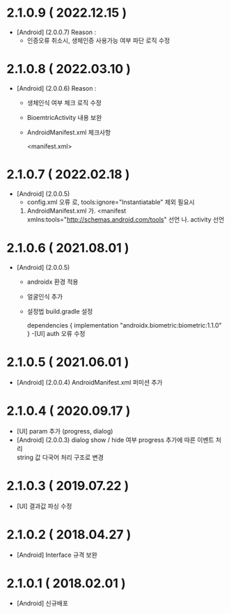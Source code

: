 # 2.1.0.9 ( 2022.12.15 )
  - [Android] (2.0.0.7)
	Reason :
    - 인증오류 취소시, 생체인증 사용가능 여부 파단 로직 수정 
    


# 2.1.0.8 ( 2022.03.10 )
  - [Android] (2.0.0.6)
	Reason :
    - 생체인식 여부 체크 로직 수정
    - BioemtricActivity 내용 보완
    - AndroidManifest.xml 체크사항
        <activity
                android:theme="@style/BioTranslucent.NoTitleBar"
                android:name="m.client.library.plugin.thirdparty.fingerprint.basic.BiometricActivity"
                android:configChanges="locale|keyboardHidden|orientation|screenSize"></activity>

        <manifest.xml>
                <uses-permission android:name="android.permission.USE_FINGERPRINT"/>
                <uses-permission android:name="android.permission.USE_BIOMETRIC"/>
        </manifest>



# 2.1.0.7 ( 2022.02.18 )
  - [Android] (2.0.0.5)
     - config.xml 오류 로, tools:ignore="Instantiatable"  제외
	 필요시 
	 1. AndroidManifest.xml 
	    가. <manifest xmlns:tools="http://schemas.android.com/tools" 선언
	    나. activity 선언
		 <activity
				android:theme="@style/BioTranslucent.NoTitleBar"
				android:name="m.client.library.plugin.thirdparty.fingerprint.basic.BiometricActivity"
				android:configChanges="locale|keyboardHidden|orientation|screenSize"
				tools:ignore="Instantiatable"></activity>
	  		


# 2.1.0.6 ( 2021.08.01 )
  - [Android] (2.0.0.5)
     - androidx 환경 적용
	 - 얼굴인식 추가 
	 - 설정법
		 build.gradle 설정 

		dependencies {
			implementation "androidx.biometric:biometric:1.1.0"
		}
  -[UI] auth 오류 수정 

# 2.1.0.5 ( 2021.06.01 )
  - [Android] (2.0.0.4)
     AndroidManifest.xml 퍼미션 추가         
	
# 2.1.0.4 ( 2020.09.17 )
  - [UI] param 추가 (progress, dialog)
  - [Android] (2.0.0.3)
     dialog show / hide 여부
	 progress 추가에 따른 이벤트 처리  
     string 값 다국어 처리 구조로 변경 	 
        
# 2.1.0.3 ( 2019.07.22 )
  - [UI] 결과값 파싱 수정
        
# 2.1.0.2 ( 2018.04.27 )
  - [Android] Interface 규격 보완  
	
# 2.1.0.1 ( 2018.02.01 )
  - [Android] 신규배포 